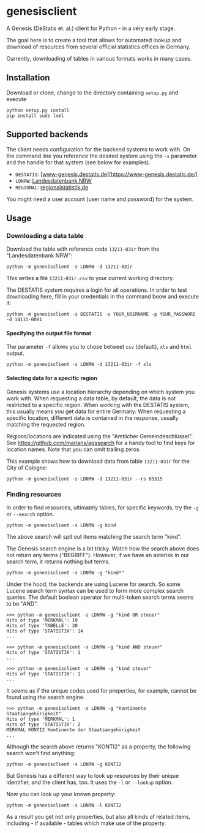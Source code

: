 genesisclient
=============

A Genesis (DeStatis et. al.) client for Python - in a very early stage.

The goal here is to create a tool that allows for automated lookup and download of resources from several official statistics offices in Germany.

Currently, downloading of tables in various formats works in many cases.

## Installation

Download or clone, change to the directory containing `setup.py` and execute

    python setup.py install
    pip install suds lxml

## Supported backends

The client needs configuration for the backend systems to work with. On the command line you reference the desired system using the `-s` parameter and the handle for that system (see below for examples).

* `DESTATIS`: [www-genesis.destatis.de](https://www-genesis.destatis.de/)
* `LDNRW`: [Landesdatenbank NRW](https://www.landesdatenbank.nrw.de/)
* `REGIONAL`: [regionalstatistik.de](https://www.regionalstatistik.de/)

You might need a user account (user name and password) for the system.

## Usage

### Downloading a data table

Download the table with reference code `13211-03ir` from the "Landesdatenbank NRW":

    python -m genesisclient -s LDNRW -d 13211-03ir

This writes a file `13211-03ir.csv` to your current working directory.

The DESTATIS system requires a login for all operations. In order to test downloading here, fill in your credentials in the command beow and execute it:

    python -m genesisclient -s DESTATIS -u YOUR_USERNAME -p YOUR_PASSWORD -d 14111-0001

#### Specifying the output file format

The parameter `-f` allows you to chose betweet `csv` (default), `xls` and `html` output.

    python -m genesisclient -s LDNRW -d 13211-03ir -f xls

#### Selecting data for a specific region

Genesis systems use a location hierarchy depending on which system you work with. When requesting a data table, by default, the data is not restricted to a specific region. When working with the DESTATIS system, this usually means you get data for entire Germany. When requesting a specific location, different data is contained in the response, usually matching the requested region.

Regions/locations are indicated using the "Amtlicher Gemeindeschlüssel". See https://github.com/marians/agssearch for a handy tool to find keys for location names. Note that you can omit trailing zeros.

This example shows how to download data from table `13211-03ir` for the City of Cologne:

    python -m genesisclient -s LDNRW -d 13211-03ir --rs 05315

### Finding resources

In order to find resources, ultimately tables, for specific keywords, try the `-g` or `--search` option.

    python -m genesisclient -s LDNRW -g kind

The above search will spit out items matching the search term "kind".

The Genesis search engine is a bit tricky. Watch how the search above does not return any terms ("BEGRIFF"). However, if we have an asterisk in our search term, it returns nothing but terms.

    python -m genesisclient -s LDNRW -g "kind*"

Under the hood, the backends are using Lucene for search. So some Lucene search term syntax can be used to form more complex search queries. The default boolean operator for multi-token search terms seems to be "AND".

    >>> python -m genesisclient -s LDNRW -g "kind OR steuer"
    Hits of type 'MERKMAL': 19
	Hits of type 'TABELLE': 30
	Hits of type 'STATISTIK': 14
	...

    >>> python -m genesisclient -s LDNRW -g "kind AND steuer"
    Hits of type 'STATISTIK': 1
    ...

    >>> python -m genesisclient -s LDNRW -g "kind steuer"
    Hits of type 'STATISTIK': 1
    ...

It seems as if the unique codes used for properties, for example, cannot be found using the search engine.

	>>> python -m genesisclient -s LDNRW -g "Kontinente Staatsangehörigkeit"
	Hits of type 'MERKMAL': 1
	Hits of type 'STATISTIK': 2
	MERKMAL KONTI2 Kontinente der Staatsangehörigkeit
	...

Although the search above returns "KONTI2" as a property, the following search won't find anything:

    python -m genesisclient -s LDNRW -g KONTI2

But Genesis has a different way to look up resources by their unique identifier, and the client has, too. It uses the `-l` or `--lookup` option.

Now you can look up your known property:

    python -m genesisclient -s LDNRW -l KONTI2

As a result you get not only properties, but also all kinds of related items, including - if available - tables which make use of the property.

